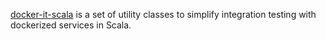 [docker-it-scala](https://github.com/whisklabs/docker-it-scala) is a set of utility classes to simplify integration testing with dockerized services in Scala.